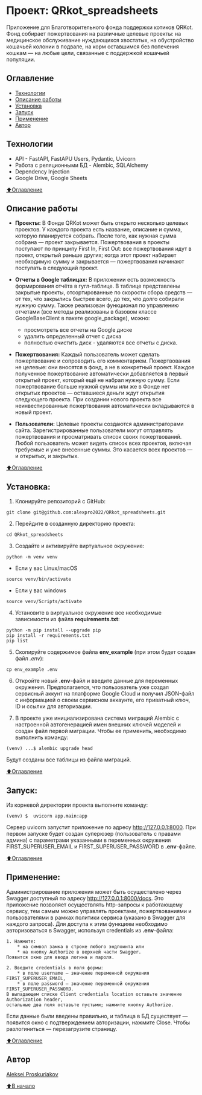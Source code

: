 # Проект: QRkot_spreadsheets
Приложение для Благотворительного фонда поддержки котиков QRKot. 
Фонд собирает пожертвования на различные целевые проекты: на медицинское обслуживание нуждающихся хвостатых, на обустройство кошачьей колонии в подвале, на корм оставшимся без попечения кошкам — на любые цели, связанные с поддержкой кошачьей популяции.


## Оглавление
- [Технологии](#технологии)
- [Описание работы](#описание-работы)
- [Установка](#установка)
- [Запуск](#запуск)
- [Применение](#применение)
- [Автор](#автор)


## Технологии
  - API - FastAPI, FastAPU Users, Pydantic, Uvicorn
  - Работа с реляционными БД - Alembic, SQLAlchemy
  - Dependency Injection
  - Google Drive, Google Sheets


[⬆️Оглавление](#оглавление)



## Описание работы
 - **Проекты:** 
В Фонде QRKot может быть открыто несколько целевых проектов. У каждого проекта есть название, описание и сумма, которую планируется собрать. После того, как нужная сумма собрана — проект закрывается.
Пожертвования в проекты поступают по принципу First In, First Out: все пожертвования идут в проект, открытый раньше других; когда этот проект набирает необходимую сумму и закрывается — пожертвования начинают поступать в следующий проект.

 - **Отчеты в Google таблицах:**
В приложении есть возможность формирования отчёта в гугл-таблице. В таблице представлены закрытые проекты, отсортированные по скорости сбора средств — от тех, что закрылись быстрее всего, до тех, что долго собирали нужную сумму. Также реализован функционал по управлению отчетами (все методы реализованы в базовом классе GoogleBaseClient в пакете google_package), можно:
    * просмотреть все отчеты на Google диске
    * удалить определенный отчет с диска
    * полностью очистить диск - удаляются все отчеты с диска.

 - **Пожертвования:** 
Каждый пользователь может сделать пожертвование и сопроводить его комментарием. Пожертвования не целевые: они вносятся в фонд, а не в конкретный проект. Каждое полученное пожертвование автоматически добавляется в первый открытый проект, который ещё не набрал нужную сумму. Если пожертвование больше нужной суммы или же в Фонде нет открытых проектов — оставшиеся деньги ждут открытия следующего проекта. При создании нового проекта все неинвестированные пожертвования автоматически вкладываются в новый проект.

 - **Пользователи:** 
Целевые проекты создаются администраторами сайта.
Зарегистрированные пользователи могут отправлять пожертвования и просматривать список своих пожертвований.
Любой пользователь может видеть список всех проектов, включая требуемые и уже внесенные суммы. Это касается всех проектов — и открытых, и закрытых.

[⬆️Оглавление](#оглавление)



## Установка:
1. Клонируйте репозиторий с GitHub:
```
git clone git@github.com:alexpro2022/QRkot_spreadsheets.git
```

2. Перейдите в созданную директорию проекта:
```
cd QRkot_spreadsheets
```

3. Создайте и активируйте виртуальное окружение:
```
python -m venv venv
```
   * Если у вас Linux/macOS

    source venv/bin/activate

   * Если у вас windows

    source venv/Scripts/activate


4. Установите в виртуальное окружение все необходимые зависимости из файла **requirements.txt**:
```
python -m pip install --upgrade pip
pip install -r requirements.txt
pip list
```

5. Скопируйте содержимое файла **env_example** (при этом будет создан файл *.env*):
```
cp env_example .env
```

6. Откройте новый **.env**-файл и введите данные для переменных окружения. 
   Предполагается, что пользователь уже создал сервисный аккунт на платформе Google Cloud 
   и получил JSON-файл с информацией о своем сервисном аккаунте, его приватный ключ, ID и ссылки для авторизации.

7. В проекте уже инициализирована система миграций Alembic с настроенной автогенерацией имен внешних ключей моделей и создан файл первой миграции. Чтобы ее применить, необходимо выполнить команду:
```
(venv) ...$ alembic upgrade head
```
Будут созданы все таблицы из файла миграций.

[⬆️Оглавление](#оглавление)



## Запуск:
Из корневой директории проекта выполните команду:

```
(venv) $  uvicorn app.main:app
```
Сервер uvicorn запустит приложение по адресу http://127.0.0.1:8000.
При первом запуске будет создан суперюзер (пользователь с правами админа) с параметрами указанными в переменных окружения FIRST_SUPERUSER_EMAIL и FIRST_SUPERUSER_PASSWORD в **.env**-файле.

[⬆️Оглавление](#оглавление)



## Применение:
Администрирование приложения может быть осуществлено через Swagger доступный по адресу http://127.0.0.1:8000/docs.
Это приложение позволяет осуществлять http-запросы к работающему сервису, тем самым можно управлять проектами, пожертвованиями и пользователями в рамках политики сервиса (указано в Swagger для каждого запроса). 
Для доступа к этим функциям необходимо авторизоваться в Swagger, используя credentials из **.env**-файла:

    1. Нажмите:
        * на символ замка в строке любого эндпоинта или 
        * на кнопку Authorize в верхней части Swagger. 
    Появится окно для ввода логина и пароля.

    2. Введите credentials в поля формы: 
        * в поле username — значение переменной окружения FIRST_SUPERUSER_EMAIL, 
        * в поле password — значение переменной окружения FIRST_SUPERUSER_PASSWORD. 
    В выпадающем списке Client credentials location оставьте значение Authorization header, 
    остальные два поля оставьте пустыми; нажмите кнопку Authorize. 
Если данные были введены правильно, и таблица в БД существует — появится окно с подтверждением авторизации, нажмите Close. 
Чтобы разлогиниться — перезагрузите страницу.

[⬆️Оглавление](#оглавление)


## Автор
[Aleksei Proskuriakov](https://github.com/alexpro2022)

[⬆️В начало](#Проект-QRkot_spreadsheets)